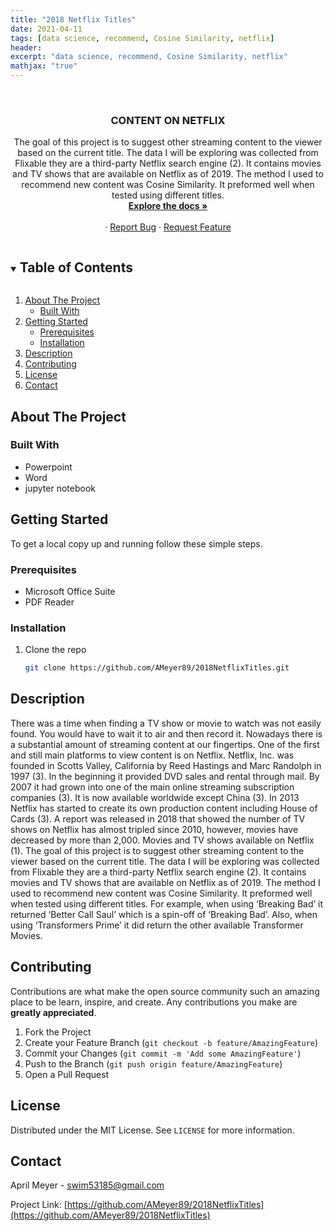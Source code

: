 ```yaml
---
title: "2018 Netflix Titles"
date: 2021-04-11
tags: [data science, recommend, Cosine Similarity, netflix]
header:
excerpt: "data science, recommend, Cosine Similarity, netflix"
mathjax: "true"
---
```


<!--
*** To avoid retyping too much info. Do a search and replace for the following:
*** AMeyer89, 2018NetflixTitles, twitter_handle, swim53185@gmail.com, Data Science Impact On Football, A presentation on how data science has impacted fantasy football. 
-->



<br />
<p align="center">
  <a href="https://github.com/AMeyer89/2018NetflixTitles">
  </a>

  <h3 align="center">CONTENT ON NETFLIX</h3>

  <p align="center">
    The goal of this project is to suggest other streaming content to the viewer based on the current title. The data I will be exploring was collected from Flixable they are a third-party Netflix search engine (2). It contains movies and TV shows that are available on Netflix as of 2019.
	The method I used to recommend new content was Cosine Similarity. It preformed well when tested using different titles. 
	<br />
    <a href="https://github.com/AMeyer89/2018NetflixTitles"><strong>Explore the docs »</strong></a>
    <br />
    <br />
    ·
    <a href="https://github.com/AMeyer89/2018NetflixTitles/issues">Report Bug</a>
    ·
    <a href="https://github.com/AMeyer89/2018NetflixTitles/issues">Request Feature</a>
  </p>
</p>



<!-- TABLE OF CONTENTS -->
<details open="open">
  <summary><h2 style="display: inline-block">Table of Contents</h2></summary>
  <ol>
    <li>
      <a href="#about-the-project">About The Project</a>
      <ul>
        <li><a href="#built-with">Built With</a></li>
      </ul>
    </li>
    <li>
      <a href="#getting-started">Getting Started</a>
      <ul>
        <li><a href="#prerequisites">Prerequisites</a></li>
        <li><a href="#installation">Installation</a></li>
      </ul>
    </li>
    <li><a href="#usage">Description</a></li>
    <li><a href="#contributing">Contributing</a></li>
    <li><a href="#license">License</a></li>
    <li><a href="#contact">Contact</a></li>
  </ol>
</details>



<!-- ABOUT THE PROJECT -->
## About The Project

### Built With

* Powerpoint
* Word
* jupyter notebook



<!-- GETTING STARTED -->
## Getting Started

To get a local copy up and running follow these simple steps.

### Prerequisites

* Microsoft Office Suite
* PDF Reader

### Installation

1. Clone the repo
   ```sh
   git clone https://github.com/AMeyer89/2018NetflixTitles.git
   ```



<!-- USAGE EXAMPLES -->
## Description


There was a time when finding a TV show or movie to watch was not easily found. You would have to wait it to air and then record it. Nowadays there is a substantial amount of streaming content at our fingertips. One of the first and still main platforms to view content is on Netflix. Netflix, Inc. was founded in Scotts Valley, California by Reed Hastings and Marc Randolph in 1997 (3). In the beginning it provided DVD sales and rental through mail. By 2007 it had grown into one of the main online streaming subscription companies (3). It is now available worldwide except China (3). In 2013 Netflix has started to create its own production content including House of Cards (3). 
A report was released in 2018 that showed the number of TV shows on Netflix has almost tripled since 2010, however, movies have decreased by more than 2,000. Movies and TV shows available on Netflix (1). The goal of this project is to suggest other streaming content to the viewer based on the current title. The data I will be exploring was collected from Flixable they are a third-party Netflix search engine (2). It contains movies and TV shows that are available on Netflix as of 2019.
The method I used to recommend new content was Cosine Similarity. It preformed well when tested using different titles. For example, when using ‘Breaking Bad’ it returned ‘Better Call Saul’ which is a spin-off of ‘Breaking Bad’. Also, when using ‘Transformers Prime’ it did return the other available Transformer Movies. 


<!-- CONTRIBUTING -->
## Contributing

Contributions are what make the open source community such an amazing place to be learn, inspire, and create. Any contributions you make are **greatly appreciated**.

1. Fork the Project
2. Create your Feature Branch (`git checkout -b feature/AmazingFeature`)
3. Commit your Changes (`git commit -m 'Add some AmazingFeature'`)
4. Push to the Branch (`git push origin feature/AmazingFeature`)
5. Open a Pull Request



<!-- LICENSE -->
## License

Distributed under the MIT License. See `LICENSE` for more information.



<!-- CONTACT -->
## Contact

April Meyer - swim53185@gmail.com

Project Link: [https://github.com/AMeyer89/2018NetflixTitles](https://github.com/AMeyer89/2018NetflixTitles)








<!-- MARKDOWN LINKS & IMAGES -->
<!-- https://www.markdownguide.org/basic-syntax/#reference-style-links -->
[contributors-shield]: https://img.shields.io/github/contributors/AMeyer89/repo.svg?style=for-the-badge
[contributors-url]: https://github.com/AMeyer89/repo/graphs/contributors
[forks-shield]: https://img.shields.io/github/forks/AMeyer89/repo.svg?style=for-the-badge
[forks-url]: https://github.com/AMeyer89/repo/network/members
[stars-shield]: https://img.shields.io/github/stars/AMeyer89/repo.svg?style=for-the-badge
[stars-url]: https://github.com/AMeyer89/repo/stargazers
[issues-shield]: https://img.shields.io/github/issues/AMeyer89/repo.svg?style=for-the-badge
[issues-url]: https://github.com/AMeyer89/repo/issues
[license-shield]: https://img.shields.io/github/license/AMeyer89/repo.svg?style=for-the-badge
[license-url]: https://github.com/AMeyer89/repo/blob/master/LICENSE.txt
[linkedin-shield]: https://img.shields.io/badge/-LinkedIn-black.svg?style=for-the-badge&logo=linkedin&colorB=555
[linkedin-url]: https://linkedin.com/in/AMeyer89
